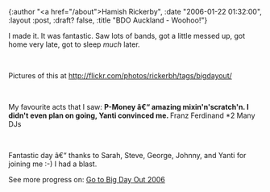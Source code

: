 {:author "<a href=\"/about\">Hamish Rickerby</a>", :date "2006-01-22 01:32:00", :layout :post, :draft? false, :title "BDO Auckland - Woohoo!"}

<div>
<div>

I made it.  It was fantastic.  Saw lots of bands, got a little messed up, got home very late, got to sleep <em>much</em> later.

 

Pictures of this at <a href="http://flickr.com/photos/rickerbh/tags/bigdayout/">http://flickr.com/photos/rickerbh/tags/bigdayout/</a>

 

My favourite acts that I saw:
<strong>P-Money â€“ amazing mixin'n'scratch'n.  I didn't even plan on going, Yanti convinced me.
</strong>Franz Ferdinand
*2 Many DJs

 

Fantastic day â€“ thanks to Sarah, Steve, George, Johnny, and Yanti for joining me :-)  I had a blast.

</div>
<div>See more progress on: <a href="http://www.43things.com/people/progress/rickerbh?on=1917974">Go to Big Day Out 2006</a></div>
</div>
